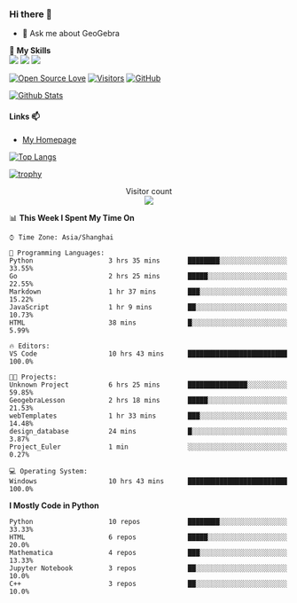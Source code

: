 ### Hi there 👋

<!--
**wuyudi/wuyudi** is a ✨ _special_ ✨ repository because its `README.md` (this file) appears on your GitHub profile.

Here are some ideas to get you started:

- 🔭 I’m currently working on ...
- 🌱 I’m currently learning ...
- 👯 I’m looking to collaborate on ...
- 🤔 I’m looking for help with ...

- 📫 How to reach me: ...
- 😄 Pronouns: ...
- ⚡ Fun fact: ...
-->

- 💬 Ask me about GeoGebra

🌟 **My Skills**  
![](https://img.shields.io/badge/-Python-3e74a2?style=flat-square&logo=Python&logoColor=fff)
![](https://img.shields.io/badge/-Mathematica-3e74a2?style=flat-square&logo=Wolfram&logoColor=fff)
![](https://img.shields.io/badge/-C%2B%2B-3e74a2?style=flat-square&logo=C%2B%2B&logoColor=fff)

[![Open Source Love](https://badges.frapsoft.com/os/v1/open-source.svg?v=103)](https://github.com/wuyudi/)
[![Visitors](https://visitor-badge.glitch.me/badge?page_id=wuyudi.wuyudi)](https://github.com/wuyudi/)
[![GitHub](https://img.shields.io/github/followers/wuyudi.svg?lable=GitHub&style=social)](https://github.com/wuyudi/)

[![Github Stats](https://github-readme-stats.vercel.app/api?username=wuyudi&show_icons=true)](https://github.com/wuyudi/)

#### Links 📫

* [My Homepage](https://wuyudi.github.io/blog/)

[![Top Langs](https://github-readme-stats.vercel.app/api/top-langs/?username=wuyudi&hide=HTML,jupyter%20notebook&layout=compact)](https://github.com/wuyudi/github-readme-stats)

[![trophy](https://github-profile-trophy.vercel.app/?username=wuyudi&theme=onedark)](https://github.com/ryo-ma/github-profile-trophy)

<p align="center"> 
  Visitor count<br>
  <img src="https://profile-counter.glitch.me/wuyudi/count.svg" />
</p>

<!--START_SECTION:waka-->
📊 **This Week I Spent My Time On** 

```text
⌚︎ Time Zone: Asia/Shanghai

💬 Programming Languages: 
Python                   3 hrs 35 mins       ████████░░░░░░░░░░░░░░░░░   33.55% 
Go                       2 hrs 25 mins       █████░░░░░░░░░░░░░░░░░░░░   22.55% 
Markdown                 1 hr 37 mins        ███░░░░░░░░░░░░░░░░░░░░░░   15.22% 
JavaScript               1 hr 9 mins         ██░░░░░░░░░░░░░░░░░░░░░░░   10.73% 
HTML                     38 mins             █░░░░░░░░░░░░░░░░░░░░░░░░   5.99%

🔥 Editors: 
VS Code                  10 hrs 43 mins      █████████████████████████   100.0%

🐱‍💻 Projects: 
Unknown Project          6 hrs 25 mins       ███████████████░░░░░░░░░░   59.85% 
GeogebraLesson           2 hrs 18 mins       █████░░░░░░░░░░░░░░░░░░░░   21.53% 
webTemplates             1 hr 33 mins        ███░░░░░░░░░░░░░░░░░░░░░░   14.48% 
design_database          24 mins             █░░░░░░░░░░░░░░░░░░░░░░░░   3.87% 
Project_Euler            1 min               ░░░░░░░░░░░░░░░░░░░░░░░░░   0.27%

💻 Operating System: 
Windows                  10 hrs 43 mins      █████████████████████████   100.0%

```

**I Mostly Code in Python** 

```text
Python                   10 repos            ████████░░░░░░░░░░░░░░░░░   33.33% 
HTML                     6 repos             █████░░░░░░░░░░░░░░░░░░░░   20.0% 
Mathematica              4 repos             ███░░░░░░░░░░░░░░░░░░░░░░   13.33% 
Jupyter Notebook         3 repos             ██░░░░░░░░░░░░░░░░░░░░░░░   10.0% 
C++                      3 repos             ██░░░░░░░░░░░░░░░░░░░░░░░   10.0%

```



<!--END_SECTION:waka-->
